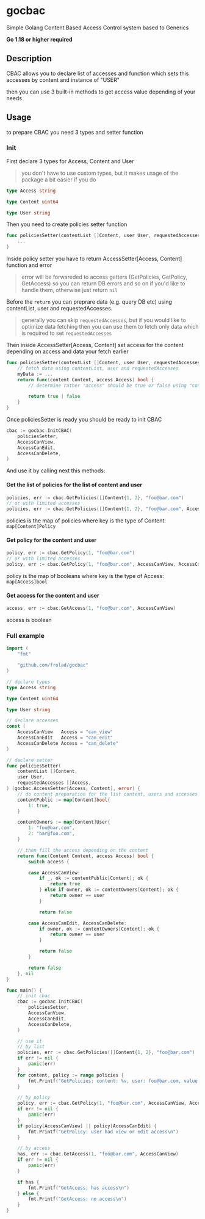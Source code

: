 # gocbac
Simple Golang Content Based Access Control system based to Generics

**Go 1.18 or higher required**

## Description
CBAC allows you to declare list of accesses and function which sets this accesses by content and instance of "USER"

then you can use 3 built-in methods to get access value depending of your needs

## Usage
to prepare CBAC you need 3 types and setter function

### Init
First declare 3 types for Access, Content and User
> you don't have to use custom types, but it makes usage of the package a bit easier if you do
``` go
type Access string

type Content uint64

type User string
```

Then you need to create policies setter function
``` go
func policiesSetter(contentList []Content, user User, requestedAccesses []Access) (gocbac.AccessSetter[Access, Content], error) {
    ...
}
```

Inside policy setter you have to return AccessSetter[Access, Content] function and error
> error will be forwareded to access getters (GetPolicies, GetPolicy, GetAccess) so you can return DB errors and so on if you'd like to handle them, otherwise just return `nil`

Before the `return` you can preprare data (e.g. query DB etc) using contentList, user and requestedAccesses. 
> generally you can skip `requestedAccesses`, but if you would like to optimize data fetching then you can use them to fetch only data which is required to set `requestedAccesses`

Then inside AccessSetter[Access, Content] set access for the content depending on access and data your fetch earlier
``` go
func policiesSetter(contentList []Content, user User, requestedAccesses []Access) (gocbac.AccessSetter[Access, Content], error) {
    // fetch data using contentList, user and requestedAccesses
    myData := ...
    return func(content Content, access Access) bool {
        // determine rather "access" should be true or false using "content", "user" and "access"

        return true | false
    }
}
```

Once policiesSetter is ready you should be ready to init CBAC
``` go
cbac := gocbac.InitCBAC(
	policiesSetter,
	AccessCanView,
	AccessCanEdit,
	AccessCanDelete,
)
```

And use it by calling next this methods:

#### Get the list of policies for the list of content and user
``` go
policies, err := cbac.GetPolicies([]Content{1, 2}, "foo@bar.com")
// or with limited accesses
policies, err := cbac.GetPolicies([]Content{1, 2}, "foo@bar.com", AccessCanView, AccessCanEdit)
```
policies is the map of policies where key is the type of Content: `map[Content]Policy`

#### Get policy for the content and user
``` go
policy, err := cbac.GetPolicy(1, "foo@bar.com")
// or with limited accesses
policy, err := cbac.GetPolicy(1, "foo@bar.com", AccessCanView, AccessCanEdit)
```
policy is the map of booleans where key is the type of Access: `map[Access]bool`

#### Get access for the content and user
``` go
access, err := cbac.GetAccess(1, "foo@bar.com", AccessCanView)
```
access is boolean

### Full example
``` go
import (
	"fmt"

	"github.com/frolad/gocbac"
)

// declare types
type Access string

type Content uint64

type User string

// declare accesses
const (
	AccessCanView   Access = "can_view"
	AccessCanEdit   Access = "can_edit"
	AccessCanDelete Access = "can_delete"
)

// declare setter
func policiesSetter(
	contentList []Content,
	user User,
	requestedAccesses []Access,
) (gocbac.AccessSetter[Access, Content], error) {
	// do content preparation for the list content, users and accesses (e.g. DB queries etc)
	contentPublic := map[Content]bool{
		1: true,
	}

	contentOwners := map[Content]User{
		1: "foo@bar.com",
		2: "bar@foo.com",
	}

	// then fill the access depending on the content
	return func(Content Content, access Access) bool {
		switch access {

		case AccessCanView:
			if _, ok := contentPublic[Content]; ok {
				return true
			} else if owner, ok := contentOwners[Content]; ok {
				return owner == user
			}

			return false

		case AccessCanEdit, AccessCanDelete:
			if owner, ok := contentOwners[Content]; ok {
				return owner == user
			}

			return false
		}

		return false
	}, nil
}

func main() {
	// init cbac
	cbac := gocbac.InitCBAC(
		policiesSetter,
		AccessCanView,
		AccessCanEdit,
		AccessCanDelete,
	)

	// use it
	// by list
	policies, err := cbac.GetPolicies([]Content{1, 2}, "foo@bar.com")
	if err != nil {
		panic(err)
	}
	for content, policy := range policies {
		fmt.Printf("GetPolicies: content: %v, user: foo@bar.com, value: %v\n", content, policy[AccessCanView])
	}

	// by policy
	policy, err := cbac.GetPolicy(1, "foo@bar.com", AccessCanView, AccessCanEdit)
	if err != nil {
		panic(err)
	}
	if policy[AccessCanView] || policy[AccessCanEdit] {
		fmt.Printf("GetPolicy: user had view or edit access\n")
	}

	// by access
	has, err := cbac.GetAccess(1, "foo@bar.com", AccessCanView)
	if err != nil {
		panic(err)
	}

	if has {
		fmt.Printf("GetAccess: has access\n")
	} else {
		fmt.Printf("GetAccess: no access\n")
	}
}
```
